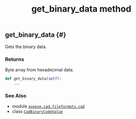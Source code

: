 ﻿---
title: get_binary_data method
second_title: Aspose.CAD for Python via .NET API References
description: 
type: docs
weight: 30
url: /python-net/aspose.cad.fileformats.cad/cadbinarycodevalue/get_binary_data/
is_root: false
---

## get_binary_data {#}

Gets the binary data.


### Returns 


Byte array from hexadecimal data.


```python
def get_binary_data(self):
    ...
```





### See Also
* module [`aspose.cad.fileformats.cad`](../../)
* class [`CadBinaryCodeValue`](/cad/python-net/aspose.cad.fileformats.cad/cadbinarycodevalue)
